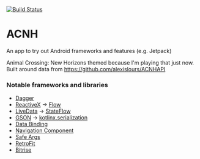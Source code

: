 [![Build Status](https://app.bitrise.io/app/5e8a9f80ff0875a4/status.svg?token=xMxwWW7oc1XeK3oVlfkMRw&branch=master)](https://app.bitrise.io/app/5e8a9f80ff0875a4)

# ACNH
An app to try out Android frameworks and features (e.g. Jetpack)

Animal Crossing: New Horizons themed because I'm playing that just now.\
Built around data from https://github.com/alexislours/ACNHAPI

### Notable frameworks and libraries
- [Dagger](https://dagger.dev/)
- [ReactiveX](http://reactivex.io/)  ->  [Flow](https://kotlinlang.org/docs/flow.html) 
- [LiveData](https://developer.android.com/topic/libraries/architecture/livedata)  ->  [StateFlow](https://kotlin.github.io/kotlinx.coroutines/kotlinx-coroutines-core/kotlinx.coroutines.flow/-state-flow/) 
- [GSON](https://github.com/google/gson)  ->  [kotlinx.serialization](https://github.com/Kotlin/kotlinx.serialization)
- [Data Binding](https://developer.android.com/topic/libraries/data-binding)
- [Navigation Component](https://developer.android.com/guide/navigation)
- [Safe Args](https://developer.android.com/guide/navigation/navigation-pass-data#Safe-args)
- [RetroFit](https://square.github.io/retrofit/)
- [Bitrise](https://www.bitrise.io/)
